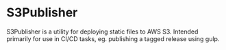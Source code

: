 # S3Publisher

S3Publisher is a utility for deploying static files to AWS S3. Intended primarily for use in CI/CD tasks, eg. publishing a tagged release using gulp.

